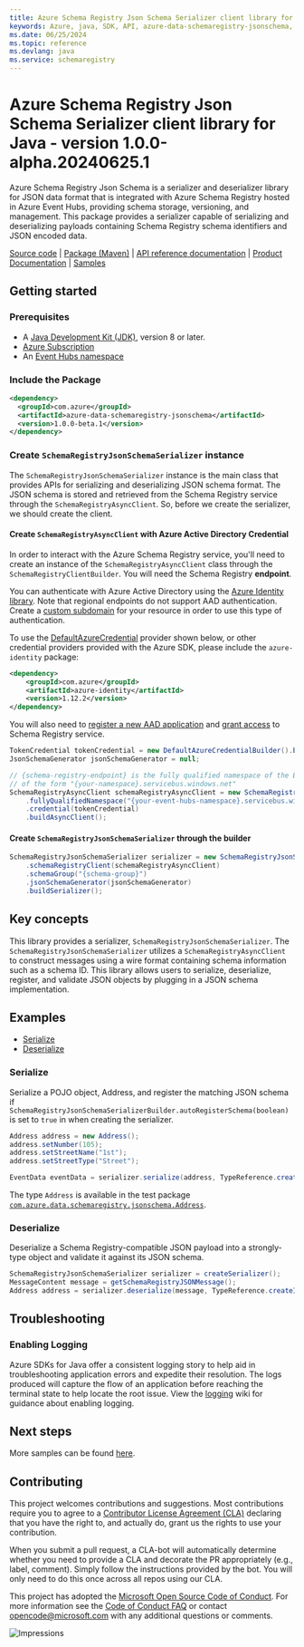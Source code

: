 ```yaml
---
title: Azure Schema Registry Json Schema Serializer client library for Java
keywords: Azure, java, SDK, API, azure-data-schemaregistry-jsonschema, schemaregistry
ms.date: 06/25/2024
ms.topic: reference
ms.devlang: java
ms.service: schemaregistry
---
```

# Azure Schema Registry Json Schema Serializer client library for Java - version 1.0.0-alpha.20240625.1 


Azure Schema Registry Json Schema is a serializer and deserializer library for JSON data format that is integrated with
Azure Schema Registry hosted in Azure Event Hubs, providing schema storage, versioning, and management. This package
provides a serializer capable of serializing and deserializing payloads containing Schema Registry schema
identifiers and JSON encoded data.

[Source code][source_code] | [Package (Maven)][package_maven] | [API reference documentation][api_reference_doc] | [Product Documentation][product_documentation] | [Samples][sample_readme]

## Getting started

### Prerequisites

- A [Java Development Kit (JDK)][jdk_link], version 8 or later.
- [Azure Subscription][azure_subscription]
- An [Event Hubs namespace][event_hubs_namespace]

### Include the Package

[//]: # ({x-version-update-start;com.azure:azure-data-schemaregistry-jsonschema;current})
```xml
<dependency>
  <groupId>com.azure</groupId>
  <artifactId>azure-data-schemaregistry-jsonschema</artifactId>
  <version>1.0.0-beta.1</version>
</dependency>
```
[//]: # ({x-version-update-end})

### Create `SchemaRegistryJsonSchemaSerializer` instance

The `SchemaRegistryJsonSchemaSerializer` instance is the main class that provides APIs for serializing and
deserializing JSON schema format. The JSON schema is stored and retrieved from the Schema Registry service
through the `SchemaRegistryAsyncClient`. So, before we create the serializer, we should create the client.

#### Create `SchemaRegistryAsyncClient` with Azure Active Directory Credential

In order to interact with the Azure Schema Registry service, you'll need to create an instance of the
`SchemaRegistryAsyncClient` class through the `SchemaRegistryClientBuilder`. You will need the Schema Registry **endpoint**.

You can authenticate with Azure Active Directory using the [Azure Identity library][azure_identity]. Note that regional
endpoints do not support AAD authentication. Create a [custom subdomain][custom_subdomain] for your resource in order to
use this type of authentication.

To use the [DefaultAzureCredential][DefaultAzureCredential] provider shown below, or other credential providers provided
with the Azure SDK, please include the `azure-identity` package:

[//]: # ({x-version-update-start;com.azure:azure-identity;dependency})
```xml
<dependency>
    <groupId>com.azure</groupId>
    <artifactId>azure-identity</artifactId>
    <version>1.12.2</version>
</dependency>
```

You will also need to [register a new AAD application][register_aad_app] and [grant access][aad_grant_access] to
 Schema Registry service.

```java readme-sample-createSchemaRegistryAsyncClient
TokenCredential tokenCredential = new DefaultAzureCredentialBuilder().build();
JsonSchemaGenerator jsonSchemaGenerator = null;

// {schema-registry-endpoint} is the fully qualified namespace of the Event Hubs instance. It is usually
// of the form "{your-namespace}.servicebus.windows.net"
SchemaRegistryAsyncClient schemaRegistryAsyncClient = new SchemaRegistryClientBuilder()
    .fullyQualifiedNamespace("{your-event-hubs-namespace}.servicebus.windows.net")
    .credential(tokenCredential)
    .buildAsyncClient();
```

#### Create `SchemaRegistryJsonSchemaSerializer` through the builder

```java readme-sample-createSchemaRegistryJsonSchemaSerializer
SchemaRegistryJsonSchemaSerializer serializer = new SchemaRegistryJsonSchemaSerializerBuilder()
    .schemaRegistryClient(schemaRegistryAsyncClient)
    .schemaGroup("{schema-group}")
    .jsonSchemaGenerator(jsonSchemaGenerator)
    .buildSerializer();
```

## Key concepts

This library provides a serializer, `SchemaRegistryJsonSchemaSerializer`. The
`SchemaRegistryJsonSchemaSerializer` utilizes a `SchemaRegistryAsyncClient` to construct messages using a wire format
containing schema information such as a schema ID.  This library allows users to serialize, deserialize, register, and
validate JSON objects by plugging in a JSON schema implementation.

## Examples

* [Serialize](#serialize)
* [Deserialize](#deserialize)

### Serialize

Serialize a POJO object, Address, and register the matching JSON schema if 
`SchemaRegistryJsonSchemaSerializerBuilder.autoRegisterSchema(boolean)` is set to `true` in when creating the 
serializer.

```java readme-sample-serializeSample
Address address = new Address();
address.setNumber(105);
address.setStreetName("1st");
address.setStreetType("Street");

EventData eventData = serializer.serialize(address, TypeReference.createInstance(EventData.class));
```

The type `Address` is available in the test package
[`com.azure.data.schemaregistry.jsonschema.Address`][address_type].

### Deserialize

Deserialize a Schema Registry-compatible JSON payload into a strongly-type object and validate it against its JSON
schema.

```java readme-sample-deserializeSample
SchemaRegistryJsonSchemaSerializer serializer = createSerializer();
MessageContent message = getSchemaRegistryJSONMessage();
Address address = serializer.deserialize(message, TypeReference.createInstance(Address.class));
```

## Troubleshooting

### Enabling Logging

Azure SDKs for Java offer a consistent logging story to help aid in troubleshooting application errors and expedite
their resolution. The logs produced will capture the flow of an application before reaching the terminal state to help
locate the root issue. View the [logging][logging] wiki for guidance about enabling logging.

## Next steps

More samples can be found [here][samples].

## Contributing

This project welcomes contributions and suggestions. Most contributions require you to agree to a [Contributor License Agreement (CLA)][cla] declaring that you have the right to, and actually do, grant us the rights to use your contribution.

When you submit a pull request, a CLA-bot will automatically determine whether you need to provide a CLA and decorate the PR appropriately (e.g., label, comment). Simply follow the instructions provided by the bot. You will only need to do this once across all repos using our CLA.

This project has adopted the [Microsoft Open Source Code of Conduct][coc]. For more information see the [Code of Conduct FAQ][coc_faq] or contact [opencode@microsoft.com][coc_contact] with any additional questions or comments.

<!-- LINKS -->
[package_maven]: https://central.sonatype.com/artifact/com.azure/azure-data-schemaregistry-jsonschema 
[sample_readme]: https://github.com/Azure/azure-sdk-for-java/tree/main/sdk/schemaregistry/azure-data-schemaregistry-jsonschema/src/samples
[samples]: https://github.com/Azure/azure-sdk-for-java/blob/main/sdk/schemaregistry/azure-data-schemaregistry-jsonschema/src/samples/java/com/azure/data/schemaregistry/jsonschema
[address_type]: https://github.com/Azure/azure-sdk-for-java/blob/main/sdk/schemaregistry/azure-data-schemaregistry-jsonschema/src/test/java/com/azure/data/schemaregistry/jsonschema/Address.java
[source_code]: https://github.com/Azure/azure-sdk-for-java/blob/main/sdk/schemaregistry/azure-data-schemaregistry-jsonschema/src
[samples_code]: https://github.com/Azure/azure-sdk-for-java/blob/main/sdk/schemaregistry/azure-data-schemaregistry-jsonschema/src/samples/
[azure_subscription]: https://azure.microsoft.com/free/
[api_reference_doc]: https://aka.ms/schemaregistry
[azure_identity]: https://github.com/Azure/azure-sdk-for-java/tree/main/sdk/identity/azure-identity
[DefaultAzureCredential]: https://github.com/Azure/azure-sdk-for-java/blob/main/sdk/identity/azure-identity/README.md#defaultazurecredential
[event_hubs_namespace]: /azure/event-hubs/event-hubs-about
[jdk_link]: /java/azure/jdk/?view=azure-java-stable
[product_documentation]: https://aka.ms/schemaregistry
[custom_subdomain]: /azure/cognitive-services/authentication#create-a-resource-with-a-custom-subdomain
[register_aad_app]: /azure/cognitive-services/authentication#assign-a-role-to-a-service-principal
[aad_grant_access]: /azure/cognitive-services/authentication#assign-a-role-to-a-service-principal
[logging]: https://github.com/Azure/azure-sdk-for-java/wiki/Logging-with-Azure-SDK#use-logback-logging-framework-in-a-spring-boot-application
[cla]: https://cla.microsoft.com
[coc]: https://opensource.microsoft.com/codeofconduct/
[coc_faq]: https://opensource.microsoft.com/codeofconduct/faq/
[coc_contact]: mailto:opencode@microsoft.com

![Impressions](https://azure-sdk-impressions.azurewebsites.net/api/impressions/azure-sdk-for-java%2Fsdk%2Fschemaregistry%2Fazure-data-schemaregistry-jsonschema%2FREADME.png)

